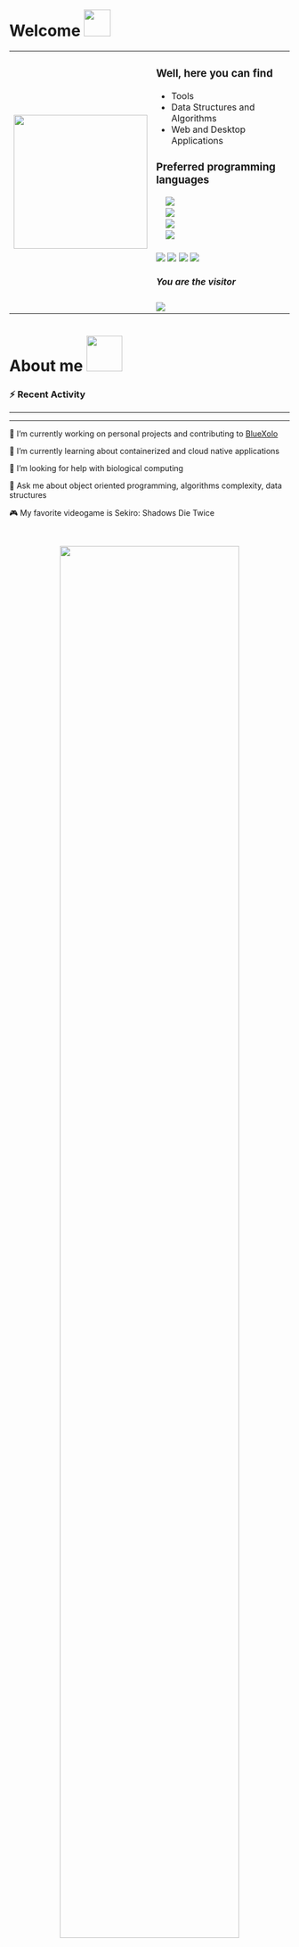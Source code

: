 <h1>Welcome    <img src="https://github.com/blackcater/blackcater/raw/master/images/Hi.gif" height="48" /></h1>

<table>
  <tr>
    <td>
      <img src="https://media2.giphy.com/media/ge8V1m6LFNyBg9sIHV/giphy.gif" width="240px" height="auto" />
    </td>
    <td>
      <h3>Well, here you can find</h3>
      <ul>
        <li>Tools</li>
        <li>Data Structures and Algorithms</li>
        <li>Web and Desktop Applications</li>
      </ul>
      <h3>Preferred programming languages &nbsp;&nbsp;&nbsp;&nbsp;&nbsp;&nbsp;&nbsp;&nbsp;&nbsp;&nbsp;&nbsp;&nbsp;&nbsp;</h3>
        &nbsp;&nbsp;&nbsp;&nbsp;<img src="https://img.shields.io/badge/C%23%20-%23239120.svg?&style=plastic&logo=c-sharp&logoColor=white" /><br />
        &nbsp;&nbsp;&nbsp;&nbsp;<img src="https://img.shields.io/badge/Javascript%20-%23323330.svg?&style=plastic&logo=javascript&logoColor=%23F7DF1E" /><br />
        &nbsp;&nbsp;&nbsp;&nbsp;<img src="https://img.shields.io/badge/Python-%233776AB.svg?&style=plastic&logo=python&logoColor=white" /><br />
        &nbsp;&nbsp;&nbsp;&nbsp;<img src="https://img.shields.io/badge/C++%20-%2300599C.svg?&style=plastic&logo=c%2B%2B" /><br /><br>
      <a href=""><img src="https://img.shields.io/github/followers/snvc00?style=social" /></a>
      <a href=""><img src="https://img.shields.io/twitter/follow/snvc00?style=social" /></a>
      <a href=""><img src="https://img.shields.io/twitch/status/iamsnvc00?style=social" /></a>
      <a href=""><img src="https://img.shields.io/badge/Santiago-%230077B5.svg?&style=social&logo=linkedin" /></a>
      <h5>You are the visitor</h5>
      <img src="https://profile-counter.glitch.me/snvc00/count.svg" />
    </td>
  </tr>
</table>

<h1>About me <img src="https://media2.giphy.com/media/FEVBXvnC4exOg/giphy.gif?cid=ecf05e474e2wjorbcy7y731rf251qc2icnj050ftnavwuxu0&rid=giphy.gif" height="64" /></h1>

### :zap: Recent Activity
---

<!--START_SECTION:activity-->
<!--END_SECTION:activity-->
---

🔭 I’m currently working on personal projects and contributing to [BlueXolo](https://github.com/IBM/BlueXolo)

🌱 I’m currently learning about containerized and cloud native applications

🤔 I’m looking for help with biological computing

💬 Ask me about object oriented programming, algorithms complexity, data structures

🎮 My favorite videogame is Sekiro: Shadows Die Twice

<br>
<p align="center"><img src="https://media1.tenor.com/images/7018f9f68c8979e06291c8b92f887d7f/tenor.gif?itemid=17684069" width="80%" /></p>
